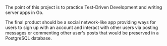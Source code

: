 The point of this project is to practice Test-Driven Development and writing server apps in Go. 

The final product should be a social network-like app providing ways for users to sign up with an account and interact with other users via posting messages or commenting other user's posts that would be preserved in a PostgreSQL database. 
